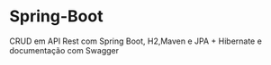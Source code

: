 # Spring-Boot
CRUD em API Rest com Spring Boot, H2,Maven e JPA + Hibernate e documentação com Swagger 

